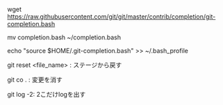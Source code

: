 wget https://raw.githubusercontent.com/git/git/master/contrib/completion/git-completion.bash

mv completion.bash ~/completion.bash

echo "source $HOME/.git-completion.bash" >> ~/.bash_profile



git reset <file_name> : ステージから戻す

git co . : 変更を消す

git log -2: 2こだけlogを出す